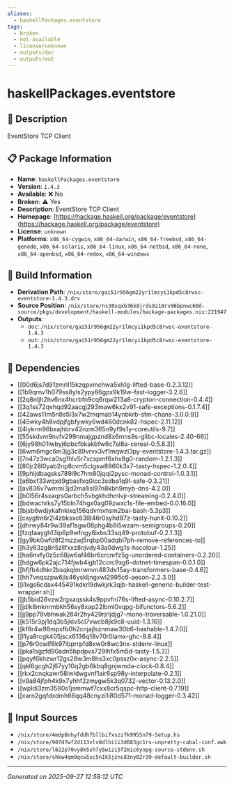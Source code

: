 ```yaml
---
aliases:
  - haskellPackages.eventstore
tags:
  - broken
  - not-available
  - license/unknown
  - outputs/doc
  - outputs/out
---
```


# haskellPackages.eventstore

## 📝 Description

EventStore TCP Client

## 📋 Package Information

- **Name**: `haskellPackages.eventstore`
- **Version**: `1.4.3`
- **Available**: ❌ No
- **Broken**: ⚠️ Yes
- **Description**: EventStore TCP Client
- **Homepage**: [https://hackage.haskell.org/package/eventstore](https://hackage.haskell.org/package/eventstore)
- **License**: `unknown`
- **Platforms**: `x86_64-cygwin`, `x86_64-darwin`, `x86_64-freebsd`, `x86_64-genode`, `x86_64-solaris`, `x86_64-linux`, `x86_64-netbsd`, `x86_64-none`, `x86_64-openbsd`, `x86_64-redox`, `x86_64-windows`

## 🔧 Build Information

- **Derivation Path**: `/nix/store/gai51r956gm22yr1lmcyi1kpd5c8rwsc-eventstore-1.4.3.drv`
- **Source Position**: `/nix/store/ns30sqxb36k8jrds8z18rv96bpnwc60d-source/pkgs/development/haskell-modules/hackage-packages.nix:221947`
- **Outputs**:
  - `doc`:  `/nix/store/gai51r956gm22yr1lmcyi1kpd5c8rwsc-eventstore-1.4.3`
  - `out`:  `/nix/store/gai51r956gm22yr1lmcyi1kpd5c8rwsc-eventstore-1.4.3`

## 🔗 Dependencies

- [[00d6js7d91zmrll15kzqpvmchwa5xh1g-lifted-base-0.2.3.12]]
- [[1b9qrnv1h079ss8yls2ypy86gpx9k19w-fast-logger-3.2.6]]
- [[2q8nljh2hv6nx4hcrbfn9cq6rqw213a8-crypton-connection-0.4.4]]
- [[3q1ss72qvhqd92aacgj293maw6kx2v91-safe-exceptions-0.1.7.4]]
- [[42aws11m5n8s5l3x7w2mqmab14ynbkrb-stm-chans-3.0.0.9]]
- [[45wky4h8vdpjfgbfywky6wd460dcnk82-hspec-2.11.12]]
- [[4lykrm96bxajhbrv42nzm365n9yf9s1y-coreutils-9.7]]
- [[55skdvm9nvfv299nmajgpznd8x6mns9s-glibc-locales-2.40-66]]
- [[6jy98h01lwbyj6pbcfbkakbfw6c7al8a-cereal-0.5.8.3]]
- [[6wm6mgc6m3jg3c89vrvx3vf1mqwzl3py-eventstore-1.4.3.tar.gz]]
- [[7n47z3wca0sg1hlv5r7xcspmf6xhx8g0-random-1.2.1.3]]
- [[80jr28l0yab2np8cvm5clgsw8960k3x7-tasty-hspec-1.2.0.4]]
- [[9phijdbagsks789i9c7hm80jqqi2pysc-monad-control-1.0.3.1]]
- [[a6bxf33wqxd9gbasfxq0icc3sdba1q9l-safe-0.3.21]]
- [[av836v7wmmi3jd2ma1isl97n8kbh9myb-dns-4.2.0]]
- [[b0l56r4sxaqrs0arbch5vbgkhdhmlvjr-streaming-0.2.4.0]]
- [[bdwachrks7y15bln74hgx0ag09zwxc1s-file-embed-0.0.16.0]]
- [[bjsb6wdjykafnkixq156qdvmxhsm2bai-bash-5.3p3]]
- [[csygfm6r2l4zbksxc63l846r0syhd87z-tasty-hunit-0.10.2]]
- [[dhrwy84r9w39af1sgw08phg4b9i5wzam-semigroups-0.20]]
- [[fzqfaaygh13ip6p9wfngy8ixbs33sq49-protobuf-0.2.1.3]]
- [[gy9bk0wfd8f2mzzwj5rqbp00adqbl7ph-remove-references-to]]
- [[h3y63zg8n5zllfxxz8njvdy43a0dwg1s-hscolour-1.25]]
- [[ha6nvfy0z5c68jw6af46br6crcnrfz5g-unordered-containers-0.2.20]]
- [[hdgw6pk2ajc714fjwb4igb12ccrc9xg6-dotnet-timespan-0.0.1.0]]
- [[hfjfb4dhkr2bsqkqlmrwnvn483dv15ay-transformers-base-0.4.6]]
- [[hh7vnqszpw6jls46yskljngxwl2995c6-aeson-2.2.3.0]]
- [[i1xgs6cdax445491kdkrl9dwkjrk3qjb-haskell-generic-builder-test-wrapper.sh]]
- [[jb5bid26vzw2rgxaqssk4s9ppvfni76s-lifted-async-0.10.2.7]]
- [[jdlk8mknrmbkh56sy8xap22lbml0vqpg-bifunctors-5.6.2]]
- [[jj9pp79vbhwak264r2hy429rjrljdjg7-mono-traversable-1.0.21.0]]
- [[k515r3pj1dq3b5jklv5cl7vwcb8jk9c8-uuid-1.3.16]]
- [[kf8r4w98mpxfb0h2cnjajlsznmaw30b6-hashable-1.4.7.0]]
- [[l1ya8rcgk405jscx6136q18v70r0lamx-ghc-9.8.4]]
- [[p76r0cwlf6k97ibprrpfd8xw0r8wc3nx-stdenv-linux]]
- [[pka1sgzfd90adn5bpdpvs729lhfx5m5d-tasty-1.5.3]]
- [[pqyf6khzwr12gs28w3m8hs3xc0pssz0x-async-2.2.5]]
- [[qkl6gcgh2j67yy10q2gb6kbq8gnjwmda-clock-0.8.4]]
- [[rkx2cnqkawr58lwldwgvnf1air6sp98y-interpolate-0.2.1]]
- [[v9a84jfph4k9x7yhhf2zmygw5k3q0732-vector-0.13.2.0]]
- [[wpldi3zm3580s1jsmmwf7cxx8cr5qspc-http-client-0.7.19]]
- [[xarn2gqfdxdmh66qq48cnyzi1i80d571-monad-logger-0.3.42]]

## 📁 Input Sources

- `/nix/store/4mdp8nhyfddh7bllbi7xszz7k9955n79-Setup.hs`
- `/nix/store/907d7wf2d113vlv8dlhi1i3d683gc1rs-unpretty-cabal-conf.awk`
- `/nix/store/l622p70vy8k5sh7y5wizi5f2mic6ynpg-source-stdenv.sh`
- `/nix/store/shkw4qm9qcw5sc5n1k5jznc83ny02r39-default-builder.sh`

---
*Generated on 2025-09-27 12:58:12 UTC*
